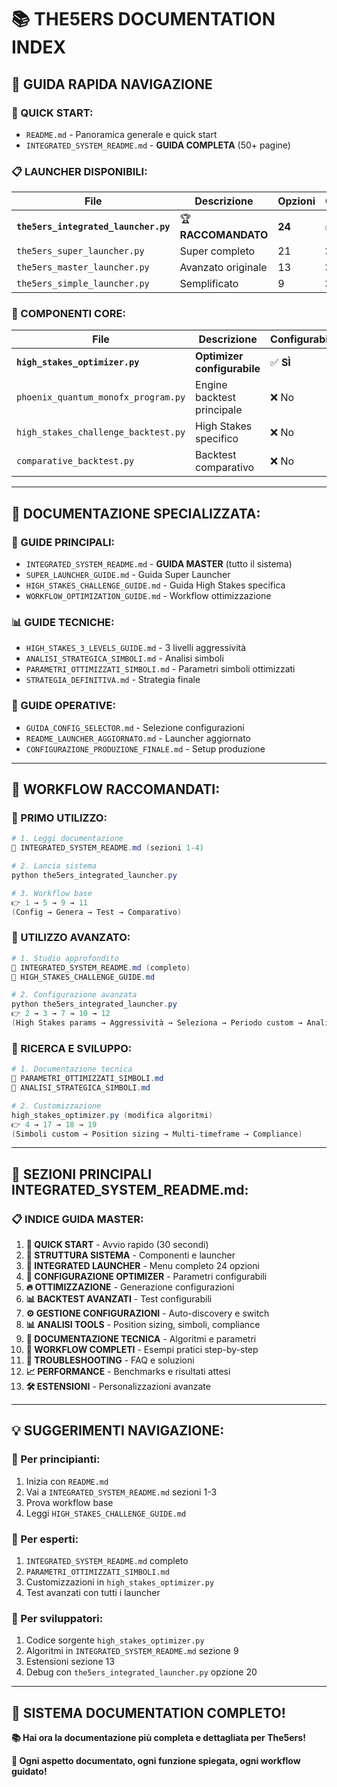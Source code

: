 # 📚 THE5ERS DOCUMENTATION INDEX

## 🎯 **GUIDA RAPIDA NAVIGAZIONE**

### **🚀 QUICK START:**
- `README.md` - Panoramica generale e quick start
- `INTEGRATED_SYSTEM_README.md` - **GUIDA COMPLETA** (50+ pagine)

### **📋 LAUNCHER DISPONIBILI:**

| File | Descrizione | Opzioni | Configurabile |
|------|-------------|---------|---------------|
| **`the5ers_integrated_launcher.py`** | 🏆 **RACCOMANDATO** | **24** | ✅ **SÌ** |
| `the5ers_super_launcher.py` | Super completo | 21 | ❌ No |
| `the5ers_master_launcher.py` | Avanzato originale | 13 | ❌ No |
| `the5ers_simple_launcher.py` | Semplificato | 9 | ❌ No |

### **🔧 COMPONENTI CORE:**

| File | Descrizione | Configurabile |
|------|-------------|---------------|
| **`high_stakes_optimizer.py`** | **Optimizer configurabile** | ✅ **SÌ** |
| `phoenix_quantum_monofx_program.py` | Engine backtest principale | ❌ No |
| `high_stakes_challenge_backtest.py` | High Stakes specifico | ❌ No |
| `comparative_backtest.py` | Backtest comparativo | ❌ No |

---

## 📄 **DOCUMENTAZIONE SPECIALIZZATA:**

### **🎯 GUIDE PRINCIPALI:**
- `INTEGRATED_SYSTEM_README.md` - **GUIDA MASTER** (tutto il sistema)
- `SUPER_LAUNCHER_GUIDE.md` - Guida Super Launcher
- `HIGH_STAKES_CHALLENGE_GUIDE.md` - Guida High Stakes specifica
- `WORKFLOW_OPTIMIZATION_GUIDE.md` - Workflow ottimizzazione

### **📊 GUIDE TECNICHE:**
- `HIGH_STAKES_3_LEVELS_GUIDE.md` - 3 livelli aggressività
- `ANALISI_STRATEGICA_SIMBOLI.md` - Analisi simboli
- `PARAMETRI_OTTIMIZZATI_SIMBOLI.md` - Parametri simboli ottimizzati
- `STRATEGIA_DEFINITIVA.md` - Strategia finale

### **🔧 GUIDE OPERATIVE:**
- `GUIDA_CONFIG_SELECTOR.md` - Selezione configurazioni
- `README_LAUNCHER_AGGIORNATO.md` - Launcher aggiornato
- `CONFIGURAZIONE_PRODUZIONE_FINALE.md` - Setup produzione

---

## 🚀 **WORKFLOW RACCOMANDATI:**

### **🎯 PRIMO UTILIZZO:**
```powershell
# 1. Leggi documentazione
📄 INTEGRATED_SYSTEM_README.md (sezioni 1-4)

# 2. Lancia sistema
python the5ers_integrated_launcher.py

# 3. Workflow base
👉 1 → 5 → 9 → 11
(Config → Genera → Test → Comparativo)
```

### **💪 UTILIZZO AVANZATO:**
```powershell
# 1. Studio approfondito
📄 INTEGRATED_SYSTEM_README.md (completo)
📄 HIGH_STAKES_CHALLENGE_GUIDE.md

# 2. Configurazione avanzata
python the5ers_integrated_launcher.py
👉 2 → 3 → 7 → 10 → 12
(High Stakes params → Aggressività → Seleziona → Periodo custom → Analisi)
```

### **🔬 RICERCA E SVILUPPO:**
```powershell
# 1. Documentazione tecnica
📄 PARAMETRI_OTTIMIZZATI_SIMBOLI.md
📄 ANALISI_STRATEGICA_SIMBOLI.md

# 2. Customizzazione
high_stakes_optimizer.py (modifica algoritmi)
👉 4 → 17 → 18 → 19
(Simboli custom → Position sizing → Multi-timeframe → Compliance)
```

---

## 🎯 **SEZIONI PRINCIPALI INTEGRATED_SYSTEM_README.md:**

### **📋 INDICE GUIDA MASTER:**

1. **🚀 QUICK START** - Avvio rapido (30 secondi)
2. **📁 STRUTTURA SISTEMA** - Componenti e launcher
3. **🎯 INTEGRATED LAUNCHER** - Menu completo 24 opzioni
4. **🔧 CONFIGURAZIONE OPTIMIZER** - Parametri configurabili
5. **🔥 OTTIMIZZAZIONE** - Generazione configurazioni
6. **📊 BACKTEST AVANZATI** - Test configurabili
7. **⚙️ GESTIONE CONFIGURAZIONI** - Auto-discovery e switch
8. **📊 ANALISI TOOLS** - Position sizing, simboli, compliance
9. **🔬 DOCUMENTAZIONE TECNICA** - Algoritmi e parametri
10. **🎯 WORKFLOW COMPLETI** - Esempi pratici step-by-step
11. **🔧 TROUBLESHOOTING** - FAQ e soluzioni
12. **📈 PERFORMANCE** - Benchmarks e risultati attesi
13. **🛠️ ESTENSIONI** - Personalizzazioni avanzate

---

## 💡 **SUGGERIMENTI NAVIGAZIONE:**

### **🎯 Per principianti:**
1. Inizia con `README.md`
2. Vai a `INTEGRATED_SYSTEM_README.md` sezioni 1-3
3. Prova workflow base
4. Leggi `HIGH_STAKES_CHALLENGE_GUIDE.md`

### **💪 Per esperti:**
1. `INTEGRATED_SYSTEM_README.md` completo
2. `PARAMETRI_OTTIMIZZATI_SIMBOLI.md`
3. Customizzazioni in `high_stakes_optimizer.py`
4. Test avanzati con tutti i launcher

### **🔬 Per sviluppatori:**
1. Codice sorgente `high_stakes_optimizer.py`
2. Algoritmi in `INTEGRATED_SYSTEM_README.md` sezione 9
3. Estensioni sezione 13
4. Debug con `the5ers_integrated_launcher.py` opzione 20

---

## 🎉 **SISTEMA DOCUMENTATION COMPLETO!**

**📚 Hai ora la documentazione più completa e dettagliata per The5ers!**

**🎯 Ogni aspetto documentato, ogni funzione spiegata, ogni workflow guidato!**
